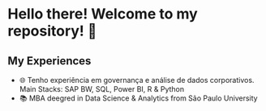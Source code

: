 # Hello there! Welcome to my repository! 🖖

## My Experiences

- 🌐 Tenho experiência em governança e análise de dados corporativos. Main Stacks: SAP BW, SQL, Power BI, R & Python
- 📚 MBA deegred in Data Science & Analytics from São Paulo University
